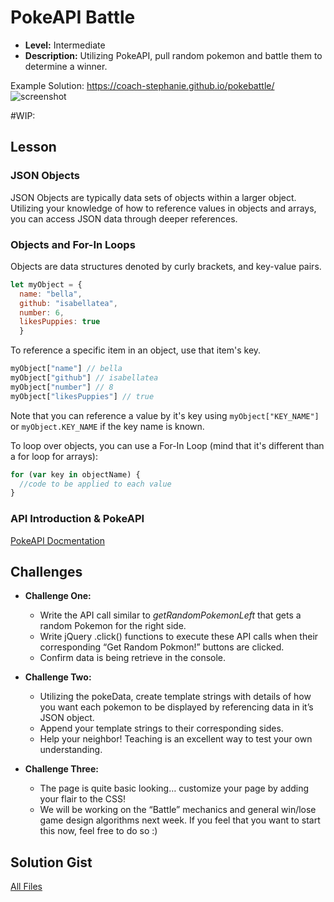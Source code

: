 
# PokeAPI Battle
* **Level:** Intermediate
* **Description:** Utilizing PokeAPI, pull random pokemon and battle them to determine a winner.

Example Solution: https://coach-stephanie.github.io/pokebattle/
![screenshot](http://i64.tinypic.com/65vb50.png)



#WIP:
## Lesson

### JSON Objects
JSON Objects are typically data sets of objects within a larger object.
Utilizing your knowledge of how to reference values in objects and arrays, you can access JSON data through deeper references.

### Objects and For-In Loops
Objects are data structures denoted by curly brackets, and key-value pairs.
```javascript
let myObject = {
  name: "bella",
  github: "isabellatea",
  number: 6,
  likesPuppies: true
  }
```

To reference a specific item in an object, use that item's key.
```javascript
myObject["name"] // bella
myObject["github"] // isabellatea
myObject["number"] // 8
myObject["likesPuppies"] // true
```
Note that you can reference a value by it's key using `myObject["KEY_NAME"]` or `myObject.KEY_NAME` if the key name is known.

To loop over objects, you can use a For-In Loop (mind that it's different than a for loop for arrays):

```javascript
for (var key in objectName) {
  //code to be applied to each value
}
```



### API Introduction & PokeAPI
[PokeAPI Docmentation](https://pokeapi.co/docs/v2.html)



## Challenges
* **Challenge One:**
  - Write the API call similar to *getRandomPokemonLeft* that gets a random Pokemon for the right side.
  - Write jQuery .click() functions to execute these API calls when their corresponding “Get Random Pokmon!” buttons are clicked.
  - Confirm data is being retrieve in the console.


* **Challenge Two:**
  - Utilizing the pokeData, create template strings with details of how you want each pokemon to be displayed by referencing data in it’s JSON object.
  - Append your template strings to their corresponding sides.
  - Help your neighbor! Teaching is an excellent way to test your own understanding.


* **Challenge Three:**
  - The page is quite basic looking… customize your page by adding your flair to the CSS!
  - We will be working on the “Battle” mechanics and general win/lose game design algorithms next week. If you feel that you want to start this now, feel free to do so :)  





## Solution Gist
[All Files](https://gist.github.com/isabellatea/bad5b5e568d54dc94d9a48e26ef1fb0d)
